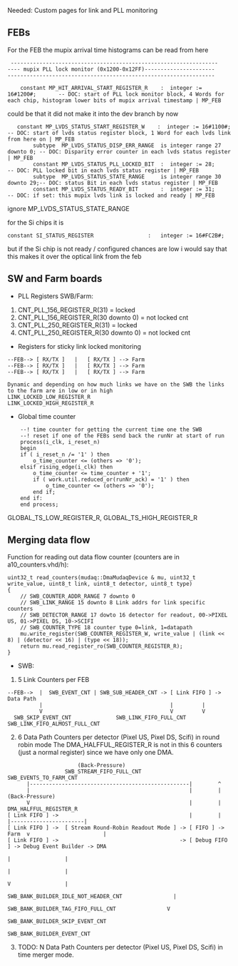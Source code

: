Needed: Custom pages for link and PLL monitoring

## FEBs ##

For the FEB the mupix arrival time histograms can be read from here
```
 -----------------------------------------------------------------
---- mupix PLL lock monitor (0x1200-0x12FF)----------------------
-----------------------------------------------------------------

    constant MP_HIT_ARRIVAL_START_REGISTER_R    :  integer := 16#1200#;       -- DOC: start of PLL lock monitor block, 4 Words for each chip, histogram lower bits of mupix arrival timestamp | MP_FEB
```
could be that it did not make it into the dev branch by now

```
   constant MP_LVDS_STATUS_START_REGISTER_W    :  integer := 16#1100#;       -- DOC: start of lvds status register block, 1 Word for each lvds link from here on | MP_FEB
        subtype  MP_LVDS_STATUS_DISP_ERR_RANGE  is integer range 27 downto 0; -- DOC: Disparity error counter in each lvds status register | MP_FEB 
        constant MP_LVDS_STATUS_PLL_LOCKED_BIT  :  integer := 28;             -- DOC: PLL locked bit in each lvds status register | MP_FEB 
        subtype  MP_LVDS_STATUS_STATE_RANGE     is integer range 30 downto 29;-- DOC: status Bit in each lvds status register | MP_FEB 
        constant MP_LVDS_STATUS_READY_BIT       :  integer := 31;             -- DOC: if set: this mupix lvds link is locked and ready | MP_FEB
```

ignore MP_LVDS_STATUS_STATE_RANGE

for the Si chips it is 
```
constant SI_STATUS_REGISTER                 :   integer := 16#FC2B#;
```

but if the Si chip is not ready / configured chances are low i would say that this makes it over the optical link from the feb

## SW and Farm boards ##

* PLL Registers SWB/Farm:

1. CNT_PLL_156_REGISTER_R(31) = locked
2. CNT_PLL_156_REGISTER_R(30 downto 0) = not locked cnt
3. CNT_PLL_250_REGISTER_R(31) = locked
4. CNT_PLL_250_REGISTER_R(30 downto 0) = not locked cnt

* Registers for sticky link locked monitoring

```
--FEB--> [ RX/TX ]   |   [ RX/TX ] --> Farm 
--FEB--> [ RX/TX ]   |   [ RX/TX ] --> Farm
--FEB--> [ RX/TX ]   |   [ RX/TX ] --> Farm

Dynamic and depending on how much links we have on the SWB the links to the farm are in low or in high
LINK_LOCKED_LOW_REGISTER_R
LINK_LOCKED_HIGH_REGISTER_R
```

* Global time counter

```
    --! time counter for getting the current time one the SWB
    --! reset if one of the FEBs send back the runNr at start of run
    process(i_clk, i_reset_n)
    begin
    if ( i_reset_n /= '1' ) then
        o_time_counter <= (others => '0');
    elsif rising_edge(i_clk) then
        o_time_counter <= time_counter + '1';
        if ( work.util.reduced_or(runNr_ack) = '1' ) then
            o_time_counter <= (others => '0');
        end if;
    end if:
    end process;
```
GLOBAL_TS_LOW_REGISTER_R, GLOBAL_TS_HIGH_REGISTER_R

## Merging data flow ##
Function for reading out data flow counter (counters are in a10_counters.vhd/h):

```
uint32_t read_counters(mudaq::DmaMudaqDevice & mu, uint32_t write_value, uint8_t link, uint8_t detector, uint8_t type)
{
    // SWB_COUNTER_ADDR_RANGE 7 downto 0
    // SWB_LINK_RANGE 15 downto 8 Link addrs for link specific counters
    // SWB_DETECTOR_RANGE 17 dowto 16 detector for readout, 00->PIXEL US, 01->PIXEL DS, 10->SCIFI
    // SWB_COUNTER_TYPE 18 counter type 0=link, 1=datapath
    mu.write_register(SWB_COUNTER_REGISTER_W, write_value | (link << 8) | (detector << 16) | (type << 18));
    return mu.read_register_ro(SWB_COUNTER_REGISTER_R);
}
```

* SWB:

1. 5 Link Counters per FEB
```
--FEB-->  |  SWB_EVENT_CNT | SWB_SUB_HEADER_CNT -> [ Link FIFO ] -> Data Path
          |                                        |         |
          V                                        V         V
  SWB_SKIP_EVENT_CNT              SWB_LINK_FIFO_FULL_CNT   SWB_LINK_FIFO_ALMOST_FULL_CNT
```
2. 6 Data Path Counters per detector (Pixel US, Pixel DS, Scifi) in round robin mode
The DMA_HALFFUL_REGISTER_R is not in this 6 counters (just a normal register) since we have only one DMA. 
```
                      (Back-Pressure)            
                  SWB_STREAM_FIFO_FULL_CNT             SWB_EVENTS_TO_FARM_CNT   
      |--------------------------------------------------|        ^
      |                                                  |        |            (Back-Pressure)
      V                                                  |        |          DMA_HALFFUL_REGISTER_R
[ Link FIFO ] ->                                         |        |        |-----------------------|
[ Link FIFO ] ->  [ Stream Round-Robin Readout Mode ] -> [ FIFO ] -> Farm  v                       |
[ Link FIFO ] ->                                      -> [ Debug FIFO ] -> Debug Event Builder -> DMA
                                                                           |                 |
                                                                           |                 |
                                                                           V                 |
                                         SWB_BANK_BUILDER_IDLE_NOT_HEADER_CNT                |
                                           SWB_BANK_BUILDER_TAG_FIFO_FULL_CNT                V
                                                                        SWB_BANK_BUILDER_SKIP_EVENT_CNT
                                                                        SWB_BANK_BUILDER_EVENT_CNT
```
3. TODO: N Data Path Counters per detector (Pixel US, Pixel DS, Scifi) in time merger mode.